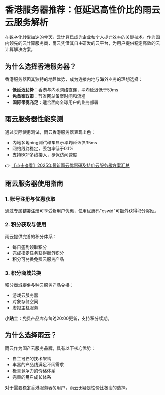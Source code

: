 # 香港服务器推荐：低延迟高性价比的雨云云服务解析

在数字化转型加速的今天，云计算已成为企业和个人提升效率的关键技术。作为国内领先的云计算服务商，雨云凭借其自主研发的云平台，为用户提供稳定高效的云计算解决方案。

## 为什么选择香港服务器？

香港服务器因其独特的地理优势，成为连接内地与海外业务的理想选择：

- **低延迟优势**：香港与内地网络直连，平均延迟低于50ms
- **免备案政策**：节省网站备案时间和流程
- **国际带宽充足**：适合面向全球用户的业务部署

## 雨云服务器性能实测

通过实际使用测试，雨云香港服务器表现出色：

- 内地多地ping测试结果显示平均延迟仅35ms
- 网络线路稳定，丢包率低于0.1%
- 支持BGP多线接入，确保访问速度

👉 [【点击查看】2025年最新雨云优惠码及特价云服务器方案汇总](https://bit.ly/RainYun)

## 雨云服务器使用指南

### 1. 账号注册与优惠获取
通过专属链接注册可享受新用户优惠，使用优惠码"cswjd"可额外获得积分奖励。

### 2. 积分获取与使用
雨云提供完善的积分体系：
- 每日签到领取积分
- 完成指定任务获得额外积分
- 积分可兑换免费云服务产品

### 3. 积分商城兑换
积分商城提供多种云服务产品兑换：
- 游戏云服务器
- 对象存储空间
- 虚拟主机服务

**小贴士**：免费产品库存每晚20:00更新，支持积分续期。

## 为什么选择雨云？

雨云作为国产云服务品牌，具有以下核心优势：
- 自主可控的技术架构
- 丰富的产品线满足不同需求
- 极具竞争力的价格体系
- 完善的用户成长体系

对于需要稳定香港服务器的用户，雨云无疑是性价比极高的选择。